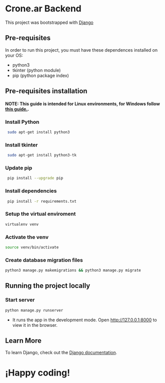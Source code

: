# Crone.ar Backend

This project was bootstrapped with [Django](https://www.djangoproject.com/download/)

## Pre-requisites


In order to run this project, you must have these dependences installed on your OS:

  * python3
  * tkinter (python module)
  * pip (python package index)


## Pre-requisites installation
#### NOTE: This guide is intended for Linux environments, for Windows follow  [this guide.](https://developer.mozilla.org/es/docs/Learn/Server-side/Django/development_environment).

### Install Python
```sh
 sudo apt-get install python3
```


### Install tkinter
```sh
 sudo apt-get install python3-tk
```

### Update pip
```sh
 pip install --upgrade pip
```
  

### Install dependencies

```sh
 pip install -r requirements.txt
```
  

### Setup the virtual enviroment

```sh
virtualenv venv
```

###  Activate the venv

```sh 
source venv/bin/activate
```
  

###  Create database migration files

```sh 
python3 manage.py makemigrations && python3 manage.py migrate
```
 
 ## Running the project locally
 
###  Start server
  
```sh 
python manage.py runserver
```
* It runs the app in the development mode. Open http://127.0.0.1:8000 to view it in the browser.

  
## Learn More

To learn Django, check out the [Django documentation](https://docs.djangoproject.com/en/4.0/).

# ¡Happy coding!